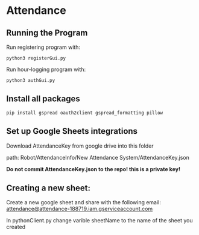 # Attendance


## Running the Program

Run registering program with:
```
python3 registerGui.py
```

Run hour-logging program with: 
```
python3 authGui.py
```

## Install all packages

```
pip install gspread oauth2client gspread_formatting pillow
```


## Set up Google Sheets integrations

Download AttendanceKey from google drive into this folder

path: Robot/AttendanceInfo/New Attendance System/AttendanceKey.json

**Do not commit AttendanceKey.json to the repo! this is a private key!**


## Creating a new sheet:

Create a new google sheet and share with the following email: attendance@attendance-188719.iam.gserviceaccount.com

In pythonClient.py change varible sheetName to the name of the sheet you created